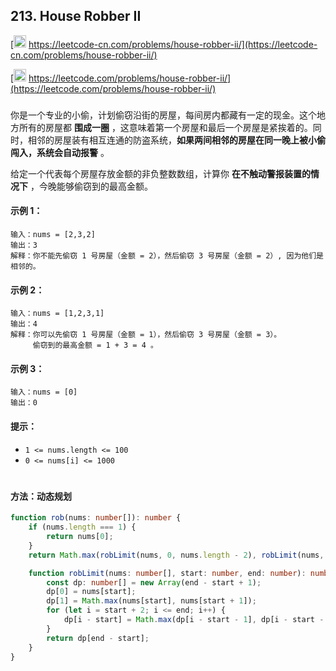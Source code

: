 ## 213. House Robber II

[<img src="https://static.leetcode-cn.com/cn-mono-assets/production/assets/logo-dark-cn.c42314a8.svg" height="20" /> https://leetcode-cn.com/problems/house-robber-ii/](https://leetcode-cn.com/problems/house-robber-ii/)

[<img src="https://assets.leetcode.com/static_assets/public/webpack_bundles/images/logo-dark.e99485d9b.svg" height="20"/> https://leetcode.com/problems/house-robber-ii/](https://leetcode.com/problems/house-robber-ii/)

###

你是一个专业的小偷，计划偷窃沿街的房屋，每间房内都藏有一定的现金。这个地方所有的房屋都 **围成一圈** ，这意味着第一个房屋和最后一个房屋是紧挨着的。同时，相邻的房屋装有相互连通的防盗系统，**如果两间相邻的房屋在同一晚上被小偷闯入，系统会自动报警** 。

给定一个代表每个房屋存放金额的非负整数数组，计算你 **在不触动警报装置的情况下** ，今晚能够偷窃到的最高金额。

#### 示例 1：

```
输入：nums = [2,3,2]
输出：3
解释：你不能先偷窃 1 号房屋（金额 = 2），然后偷窃 3 号房屋（金额 = 2）, 因为他们是相邻的。
```

#### 示例 2：

```
输入：nums = [1,2,3,1]
输出：4
解释：你可以先偷窃 1 号房屋（金额 = 1），然后偷窃 3 号房屋（金额 = 3）。
     偷窃到的最高金额 = 1 + 3 = 4 。
```

#### 示例 3：

```
输入：nums = [0]
输出：0
```

#### 提示：

-   `1 <= nums.length <= 100`
-   `0 <= nums[i] <= 1000`

#

#### 方法：动态规划

```ts
function rob(nums: number[]): number {
    if (nums.length === 1) {
        return nums[0];
    }
    return Math.max(robLimit(nums, 0, nums.length - 2), robLimit(nums, 1, nums.length - 1));

    function robLimit(nums: number[], start: number, end: number): number {
        const dp: number[] = new Array(end - start + 1);
        dp[0] = nums[start];
        dp[1] = Math.max(nums[start], nums[start + 1]);
        for (let i = start + 2; i <= end; i++) {
            dp[i - start] = Math.max(dp[i - start - 1], dp[i - start - 2] + nums[i]);
        }
        return dp[end - start];
    }
}
```

